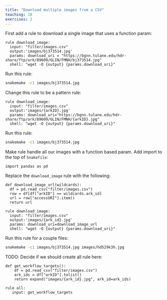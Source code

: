```yaml
---
title: "Download multiple images from a CSV"
teaching: 10
exercises: 2
---
```




First add a rule to download a single image that uses a function param:
```
rule download_image:
  input: "filter/images.csv"
  output:'images/bj373514.jpg'
  params: download_uri = "https://bgnn.tulane.edu/hdr-share/ftp/ark/89609/GLIN/FMNH/bj373514.jpg"
  shell: "wget -O {output} {params.download_uri}"
```

Run this rule:
```bash
snakemake -c1 images/bj373514.jpg
```

Change this rule to be a pattern rule:
```
rule download_image:
  input: "filter/images.csv"
  output:'images/{arkID}.jpg'
  params: download_uri="https://bgnn.tulane.edu/hdr-share/ftp/ark/89609/GLIN/FMNH/{arkID}.jpg"
  shell: "wget -O {output} {params.download_uri}"
```

Run this rule:
```bash
snakemake -c1 images/bj373514.jpg
```

Make rule handle all our images with a function based param.
Add import to the top of `Snakefile`:
```
import pandas as pd
```

Replace the `download_image` rule with the following:
```
def download_image_url(wildcards):
  df = pd.read_csv("filter/images.csv")
  row = df[df["arkID"] == wildcards.ark_id]
  url = row["accessURI"].item()
  return url

rule download_image:
  input: "filter/images.csv"
  output:'images/{ark_id}.jpg'
  params: download_uri=download_image_url
  shell: "wget -O {output} {params.download_uri}"
```

Run this rule for a couple files:
```bash
snakemake -c1 images/bj373514.jpg images/hd529k3h.jpg
```

TODO: Decide if we should create all rule here:
```
def get_workflow_targets():
    df = pd.read_csv("filter/images.csv")
    ark_ids = df["arkID"].tolist()
    return expand("images/{ark_id}.jpg", ark_id=ark_ids)

rule all:
   input: get_workflow_targets
```

